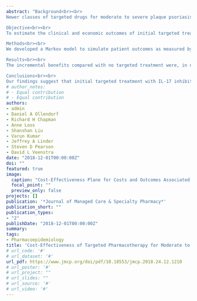```yaml
---
abstract: "Background<br><br>
Newer classes of targeted drugs for moderate to severe plaque psoriasis are more effective and more expensive than older classes, posing a difficult and potentially costly decision about whether to use them as initial targeted treatments.<br><br>

Objective<br><br>
To estimate the clinical and economic outcomes of initial targeted treatment for the following drugs: adalimumab, etanercept, and infliximab (TNFα inhibitors); apremilast (PDE4 inhibitor); ustekinumab (IL-12/23 inhibitor); and ixekizumab, secukinumab, and brodalumab (IL-17 inhibitors).<br><br>

Methods<br><br>
We developed a Markov model to simulate patient outcomes as measured by quality-adjusted life-years (QALYs) and health care costs over a 10-year period. We assumed that patients who fail initial targeted treatment either proceed to subsequent therapy or discontinue targeted treatment. Effectiveness estimates for initial treatment were defined as improvement in Psoriasis Area and Severity Index (PASI) from baseline and derived from a 2018 network meta-analysis. Wholesale acquisition drug costs were discounted by a class-specific, empirically derived rebate percentage off of 2016 costs. We conducted one-way and probabilistic sensitivity analyses to assess uncertainty in results.<br><br>

Results<br><br>
The incremental benefits compared with no targeted treatment were, in descending order: ixekizumab 1.68 QALYs (95% credible range [CR] = 1.11-2.02), brodalumab 1.64 QALYs (95% CR = 1.08-1.98), secukinumab 1.51 QALYs (95% CR = 1.00-1.83), ustekinumab 1.43 QALYs (95% CR=0.94-1.74), infliximab 1.27 QALYs (95% CR = 0.89-1.55), adalimumab 1.15 QALYs (95% CR = 0.76-1.44), etanercept 0.97 QALYs (95% CR = 0.61-1.25), and apremilast 0.87 QALYs (95% CR = 0.52-1.17). Costs of care without targeted treatment totaled $66,451, and costs of targeted treatment ranged from $137,080 (apremilast) to $255,422 (ustekinumab). Probabilistic sensitivity analysis results indicated that infliximab and apremilast are likely to be the most cost-effective initial treatments at willingness-to-pay thresholds around $100,000 per QALY, while IL-17 drugs are more likely to be cost-effective at thresholds approaching $150,000 per QALY. Acquisition cost of the initial targeted drug and utility of clinical response were the most influential parameters.<br><br>

Conclusions<br><br>
Our findings suggest that initial targeted treatment with IL-17 inhibitors is the most effective treatment strategy for plaque psoriasis patients who have failed methotrexate and phototherapy. Apremilast, brodalumab, infliximab, ixekizumab, and secukinumab are cost-effective at different willingness-to-pay thresholds. Additional research is needed on whether the effectiveness of targeted agents changes when used after previously targeted agents."
# author_notes:
# - Equal contribution
# - Equal contribution
authors:
- admin
- Daniel A Ollendorf
- Richard H Chapman
- Anne Loos
- Shanshan Liu
- Varun Kumar
- Jeffrey A Linder
- Steven D Pearson
- David L Veenstra
date: "2018-12-01T00:00:00Z"
doi: ""
featured: true
image:
  caption: "Cost-Effectiveness Plane for Costs and Outcomes Associated with Targeted Treatment of Moderate to Severe Plaque Psoriasis"
  focal_point: ""
  preview_only: false
projects: []
publication: '*Journal of Managed Care & Specialty Pharmacy*'
publication_short: ""
publication_types:
- "2"
publishDate: "2018-12-01T00:00:00Z"
summary: 
tags:
- Pharmacoepidemiology
title: 'Cost-Effectiveness of Targeted Pharmacotherapy for Moderate to Severe Plaque Psoriasis'
# url_code: '#'
# url_dataset: '#'
url_pdf: https://www.jmcp.org/doi/pdf/10.18553/jmcp.2018.24.12.1210
# url_poster: '#'
# url_project: ""
# url_slides: ""
# url_source: '#'
# url_video: '#'
---
```


